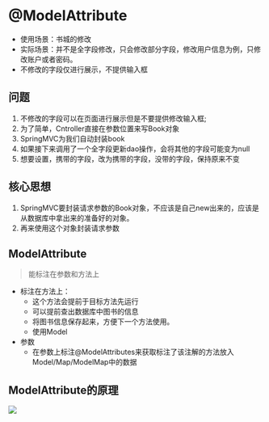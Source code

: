 # @ModelAttribute

- 使用场景：书城的修改
- 实际场景：并不是全字段修改，只会修改部分字段，修改用户信息为例，只修改账户或者密码。
- 不修改的字段仅进行展示，不提供输入框

## 问题

1. 不修改的字段可以在页面进行展示但是不要提供修改输入框;
2. 为了简单，Cntroller直接在参数位置来写Book对象
3. SpringMVC为我们自动封装book
4. 如果接下来调用了一个全字段更新dao操作，会将其他的字段可能变为null
5. 想要设置，携带的字段，改为携带的字段，没带的字段，保持原来不变

## 核心思想

1. SpringMVC要封装请求参数的Book对象，不应该是自己new出来的，应该是从数据库中拿出来的准备好的对象。
2. 再来使用这个对象封装请求参数

## ModelAttribute

> 能标注在参数和方法上

- 标注在方法上：
  - 这个方法会提前于目标方法先运行
  - 可以提前查出数据库中图书的信息
  - 将图书信息保存起来，方便下一个方法使用。
  - 使用Model
- 参数
  - 在参数上标注@ModelAttributes来获取标注了该注解的方法放入Model/Map/ModelMap中的数据

## ModelAttribute的原理

![](https://i.loli.net/2020/05/19/cPjUIad4O5k32H7.png)



